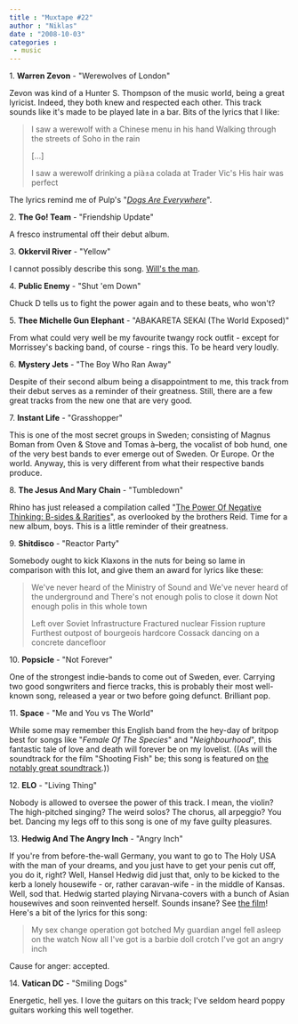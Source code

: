 ```yaml
---
title : "Muxtape #22"
author : "Niklas"
date : "2008-10-03"
categories : 
 - music
---
```


1\. **Warren Zevon** - "Werewolves of London"

Zevon was kind of a Hunter S. Thompson of the music world, being a great lyricist. Indeed, they both knew and respected each other. This track sounds like it's made to be played late in a bar. Bits of the lyrics that I like:

> I saw a werewolf with a Chinese menu in his hand Walking through the streets of Soho in the rain
> 
> \[...\]
> 
> I saw a werewolf drinking a pià±a colada at Trader Vic's His hair was perfect

The lyrics remind me of Pulp's "_[Dogs Are Everywhere](http://www.lyricsdepot.com/pulp/dogs-are-everywhere.html)_".

2\. **The Go! Team** - "Friendship Update"

A fresco instrumental off their debut album.

3\. **Okkervil River** - "Yellow"

I cannot possibly describe this song. [Will's the man](http://www.jound.com/okkervil/lyrics/yellow.html).

4\. **Public Enemy** - "Shut 'em Down"

Chuck D tells us to fight the power again and to these beats, who won't?

5\. **Thee Michelle Gun Elephant** - "ABAKARETA SEKAI (The World Exposed)"

From what could very well be my favourite twangy rock outfit - except for Morrissey's backing band, of course - rings this. To be heard very loudly.

6\. **Mystery Jets** - "The Boy Who Ran Away"

Despite of their second album being a disappointment to me, this track from their debut serves as a reminder of their greatness. Still, there are a few great tracks from the new one that are very good.

7\. **Instant Life** - "Grasshopper"

This is one of the most secret groups in Sweden; consisting of Magnus Boman from Oven & Stove and Tomas à–berg, the vocalist of bob hund, one of the very best bands to ever emerge out of Sweden. Or Europe. Or the world. Anyway, this is very different from what their respective bands produce.

8\. **The Jesus And Mary Chain** - "Tumbledown"

Rhino has just released a compilation called "[The Power Of Negative Thinking: B-sides & Rarities](http://www.rhino.com/store/productdetail.lasso?number=202684)", as overlooked by the brothers Reid. Time for a new album, boys. This is a little reminder of their greatness.

9\. **Shitdisco** - "Reactor Party"

Somebody ought to kick Klaxons in the nuts for being so lame in comparison with this lot, and give them an award for lyrics like these:

> We've never heard of the Ministry of Sound and We've never heard of the underground and There's not enough polis to close it down Not enough polis in this whole town
> 
> Left over Soviet Infrastructure Fractured nuclear Fission rupture Furthest outpost of bourgeois hardcore Cossack dancing on a concrete dancefloor

10\. **Popsicle** - "Not Forever"

One of the strongest indie-bands to come out of Sweden, ever. Carrying two good songwriters and fierce tracks, this is probably their most well-known song, released a year or two before going defunct. Brilliant pop.

11\. **Space** - "Me and You vs The World"

While some may remember this English band from the hey-day of britpop best for songs like "_Female Of The Species_" and "_Neighbourhood_", this fantastic tale of love and death will forever be on my lovelist. ((As will the soundtrack for the film "Shooting Fish" be; this song is featured on [the notably great soundtrack](http://www.imdb.com/title/tt0120122/soundtrack).))

12\. **ELO** - "Living Thing"

Nobody is allowed to oversee the power of this track. I mean, the violin? The high-pitched singing? The weird solos? The chorus, all arpeggio? You bet. Dancing my legs off to this song is one of my fave guilty pleasures.

13\. **Hedwig And The Angry Inch** - "Angry Inch"

If you're from before-the-wall Germany, you want to go to The Holy USA with the man of your dreams, and you just have to get your penis cut off, you do it, right? Well, Hansel Hedwig did just that, only to be kicked to the kerb a lonely housewife - or, rather caravan-wife - in the middle of Kansas. Well, sod that. Hedwig started playing Nirvana-covers with a bunch of Asian housewives and soon reinvented herself. Sounds insane? See [the film](http://www.imdb.com/title/tt0248845)! Here's a bit of the lyrics for this song:

> My sex change operation got botched My guardian angel fell asleep on the watch Now all I've got is a barbie doll crotch I've got an angry inch

Cause for anger: accepted.

14\. **Vatican DC** - "Smiling Dogs"

Energetic, hell yes. I love the guitars on this track; I've seldom heard poppy guitars working this well together.
